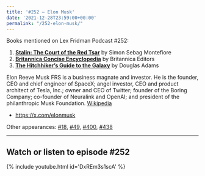 ```yaml
---
title: '#252 – Elon Musk'
date: '2021-12-28T23:59:00+00:00'
permalink: "/252-elon-musk/"
---
```


Books mentioned on Lex Fridman Podcast #252:

1. <b><a href="https://amzn.to/3pWt8OB" target="_blank" rel="sponsored noopener noreferrer">Stalin: The Court of the Red Tsar</a></b> by Simon Sebag Montefiore
2. <b><a href="https://amzn.to/44Oubzb" target="_blank" rel="sponsored noopener noreferrer">Britannica Concise Encyclopedia</a></b> by Britannica Editors
3. <b><a href="https://amzn.to/3Dh9aRT" target="_blank" rel="sponsored noopener noreferrer">The Hitchhiker’s Guide to the Galaxy</a></b> by Douglas Adams

<!--more-->

Elon Reeve Musk FRS is a business magnate and investor. He is the founder, CEO and chief engineer of SpaceX; angel investor, CEO and product architect of Tesla, Inc.; owner and CEO of Twitter; founder of the Boring Company; co-founder of Neuralink and OpenAI; and president of the philanthropic Musk Foundation. <a href="https://en.wikipedia.org/wiki/Elon_Musk" target="_blank">Wikipedia</a>

- <a href="https://x.com/elonmusk" target="_blank">https://x.com/elonmusk</a>

Other appearances: [\#18](/18-elon-musk/), [\#49](/49-elon-musk/), [\#400](/400-elon-musk/), [\#438](/438-neuralink/)

- - - - - -

## Watch or listen to episode #252

{% include youtube.html id='DxREm3s1scA' %}